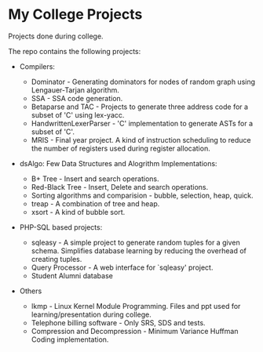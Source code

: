 # My College Projects
Projects done during college.

The repo contains the following projects:
* Compilers:
  * Dominator - Generating dominators for nodes of random graph using Lengauer-Tarjan algorithm.
  * SSA - SSA code generation.
  * Betaparse and TAC - Projects to generate three address code for a subset of 'C' using lex-yacc.
  * HandwrittenLexerParser - 'C' implementation to generate ASTs for a subset of 'C'.
  * MRIS - Final year project. A kind of instruction scheduling to reduce the number of registers used during register allocation.

* dsAlgo: Few Data Structures and Alogrithm Implementations:
  * B+ Tree - Insert and search operations.
  * Red-Black Tree - Insert, Delete and search operations.
  * Sorting algorithms and comparision - bubble, selection, heap, quick.
  * treap - A combination of tree and heap.
  * xsort - A kind of bubble sort.

* PHP-SQL based projects:
  * sqleasy - A simple project to generate random tuples for a given schema. Simplifies database learning by reducing the overhead of creating tuples.
  * Query Processor - A web interface for `sqleasy' project.
  * Student Alumni database

* Others
  * lkmp - Linux Kernel Module Programming. Files and ppt used for learning/presentation during college.
  * Telephone billing software - Only SRS, SDS and tests.
  * Compression and Decompression - Minimum Variance Huffman Coding implementation.
